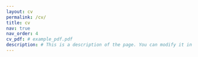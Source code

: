 ```yaml
---
layout: cv
permalink: /cv/
title: cv
nav: true
nav_order: 4
cv_pdf: # example_pdf.pdf
description: # This is a description of the page. You can modify it in 'pages/_cv.md'. You can also change or remove the top pdf download button.
---
```

